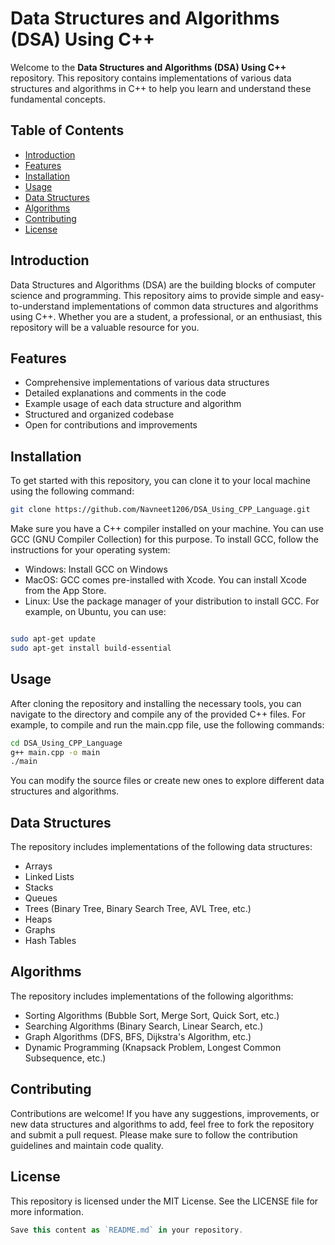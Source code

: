 # Data Structures and Algorithms (DSA) Using C++

Welcome to the **Data Structures and Algorithms (DSA) Using C++** repository. This repository contains implementations of various data structures and algorithms in C++ to help you learn and understand these fundamental concepts.

## Table of Contents

- [Introduction](#introduction)
- [Features](#features)
- [Installation](#installation)
- [Usage](#usage)
- [Data Structures](#data-structures)
- [Algorithms](#algorithms)
- [Contributing](#contributing)
- [License](#license)

## Introduction

Data Structures and Algorithms (DSA) are the building blocks of computer science and programming. This repository aims to provide simple and easy-to-understand implementations of common data structures and algorithms using C++. Whether you are a student, a professional, or an enthusiast, this repository will be a valuable resource for you.

## Features

- Comprehensive implementations of various data structures
- Detailed explanations and comments in the code
- Example usage of each data structure and algorithm
- Structured and organized codebase
- Open for contributions and improvements

## Installation

To get started with this repository, you can clone it to your local machine using the following command:

```bash
git clone https://github.com/Navneet1206/DSA_Using_CPP_Language.git
```
Make sure you have a C++ compiler installed on your machine. You can use GCC (GNU Compiler Collection) for this purpose. To install GCC, follow the instructions for your operating system:

- Windows: Install GCC on Windows
- MacOS: GCC comes pre-installed with Xcode. You can install Xcode from the App Store.
- Linux: Use the package manager of your distribution to install GCC. For example, on Ubuntu, you can use:

```bash

sudo apt-get update
sudo apt-get install build-essential
```

## Usage
After cloning the repository and installing the necessary tools, you can navigate to the directory and compile any of the provided C++ files. For example, to compile and run the main.cpp file, use the following commands:

```bash
cd DSA_Using_CPP_Language
g++ main.cpp -o main
./main
```
You can modify the source files or create new ones to explore different data structures and algorithms.

## Data Structures
The repository includes implementations of the following data structures:

- Arrays
- Linked Lists
- Stacks
- Queues
- Trees (Binary Tree, Binary Search Tree, AVL Tree, etc.)
- Heaps
- Graphs
- Hash Tables

## Algorithms
The repository includes implementations of the following algorithms:

- Sorting Algorithms (Bubble Sort, Merge Sort, Quick Sort, etc.)
- Searching Algorithms (Binary Search, Linear Search, etc.)
- Graph Algorithms (DFS, BFS, Dijkstra's Algorithm, etc.)
- Dynamic Programming (Knapsack Problem, Longest Common Subsequence, etc.)


## Contributing
Contributions are welcome! If you have any suggestions, improvements, or new data structures and algorithms to add, feel free to fork the repository and submit a pull request. Please make sure to follow the contribution guidelines and maintain code quality.

## License
This repository is licensed under the MIT License. See the LICENSE file for more information.

```javascript
Save this content as `README.md` in your repository.

```